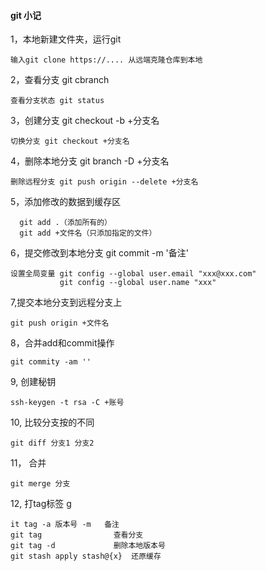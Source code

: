 #### git 小记

1，本地新建文件夹，运行git

    输入git clone https://.... 从远端克隆仓库到本地

2，查看分支 git cbranch

    查看分支状态 git status

3，创建分支 git checkout -b +分支名
   
    切换分支 git checkout +分支名

4，删除本地分支 git branch -D +分支名
   
    删除远程分支 git push origin --delete +分支名

5，添加修改的数据到缓存区 
      
      git add .（添加所有的）
      git add +文件名（只添加指定的文件）

6，提交修改到本地分支 git commit -m '备注' 
   
    设置全局变量 git config --global user.email "xxx@xxx.com"
               git config --global user.name "xxx" 

7,提交本地分支到远程分支上 

    git push origin +文件名 

8，合并add和commit操作 

    git commity -am ''

9, 创建秘钥 

    ssh-keygen -t rsa -C +账号 

10, 比较分支按的不同 

    git diff 分支1 分支2 

11， 合并 

    git merge 分支 

12, 打tag标签 g

    it tag -a 版本号 -m   备注
    git tag                查看分支
    git tag -d             删除本地版本号
    git stash apply stash@{x}  还原缓存
